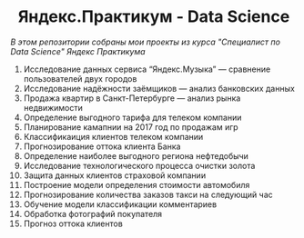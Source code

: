 <h1 align="center"> Яндекс.Практикум - Data Science </h1>

<p><em>В этом репозитории собраны мои проекты из курса "Специалист по Data Science" Яндекс Практикума</em></p>

<p><ol>
  <li>Исследование данных сервиса “Яндекс.Музыка” — сравнение пользователей двух городов</li>
  <li>Исследование надёжности заёмщиков — анализ банковских данных</li>
  <li>Продажа квартир в Санкт-Петербурге — анализ рынка недвижимости</li>
  <li>Определение выгодного тарифа для телеком компании</li>
  <li>Планирование камапнии на 2017 год по продажам игр</li>
  <li>Классификаиция клиентов телеком компании</li>
  <li>Прогнозирование оттока клиента Банка</li>
  <li>Определение наиболее выгодного региона нефтедобычи</li>
  <li>Исследование технологического процесса очистки золота</li>
  <li>Защита данных клиентов страховой компании</li>
  <li>Построение модели определения стоимости автомобиля</li>
  <li>Прогнозирование количества заказов такси на следующий час</li>
  <li>Обучение модели классификации комментариев</li>
  <li>Обработка фотографий покупателя</li>
  <li>Прогноз оттока клиентов</li>
</ol></p>
